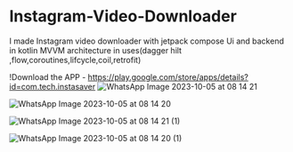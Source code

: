 # Instagram-Video-Downloader
I made Instagram video downloader with jetpack compose Ui and backend in kotlin MVVM architecture in uses(dagger hilt ,flow,coroutines,lifcycle,coil,retrofit)

!Download the APP - https://play.google.com/store/apps/details?id=com.tech.instasaver
![WhatsApp Image 2023-10-05 at 08 14 21](https://github.com/gitcoder-aman/Instagram-Video-Downloader/assets/96575890/4c56b997-9fed-4354-90d9-e290c42b93eb)

![WhatsApp Image 2023-10-05 at 08 14 20](https://github.com/gitcoder-aman/Instagram-Video-Downloader/assets/96575890/1a434184-cfa0-4141-be50-ba979e3d0fde)

![WhatsApp Image 2023-10-05 at 08 14 21 (1)](https://github.com/gitcoder-aman/Instagram-Video-Downloader/assets/96575890/47fd54bf-d2e2-48b2-a891-94cee723c210)

![WhatsApp Image 2023-10-05 at 08 14 20 (1)](https://github.com/gitcoder-aman/Instagram-Video-Downloader/assets/96575890/ce65f506-20d0-4da6-b526-055444cac359)
